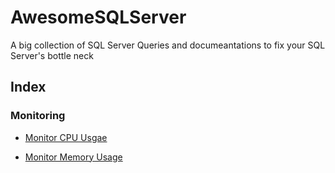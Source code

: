 # AwesomeSQLServer

A big collection of SQL Server Queries and documeantations to fix your SQL Server's bottle neck

## Index

### Monitoring

* [Monitor CPU Usgae](https://github.com/SqlAdmin/AwesomeSQLServer/blob/master/T-SQL%20Scripts/CPU%20Monitoring.sql)

* [Monitor Memory Usage](https://github.com/SqlAdmin/AwesomeSQLServer/blob/master/T-SQL%20Scripts/Memory%20Monitoring.sql)
